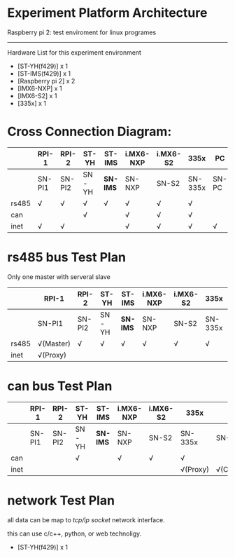 Experiment Platform Architecture
===

Raspberry pi 2: test enviroment for linux programes


---
Hardware List for this experiment environment
* [ST-YH(f429)] x 1
* [ST-IMS(f429)] x 1
* [Raspberry pi 2] x 2
* [IMX6-NXP] x 1
* [IMX6-S2] x 1
* [335x] x 1

# Cross Connection Diagram:
||RPI-1|RPI-2|ST-YH|**ST-IMS**|i.MX6-NXP|i.MX6-S2|335x|PC|
|-|-|-|-|-|-|-|-|-|
||SN-PI1|SN-PI2|SN-YH|**SN-IMS**|SN-NXP|SN-S2|SN-335x|SN-PC|
|rs485|√|√|√|√|√|√|√||
|can|||√||√|√|√||
|inet|√|√|||√|√|√|√|√|

# rs485 bus Test Plan
Only one master with serveral slave 

||RPI-1|RPI-2|ST-YH|**ST-IMS**|i.MX6-NXP|i.MX6-S2|335x|PC|
|-|-|-|-|-|-|-|-|-|
||SN-PI1|SN-PI2|SN-YH|**SN-IMS**|SN-NXP|SN-S2|SN-335x|SN-PC|
|rs485|√(Master)|√|√|√|√|√|√||
|inet|√(Proxy)|||||||√(Center)|

# can bus Test Plan

||RPI-1|RPI-2|ST-YH|**ST-IMS**|i.MX6-NXP|i.MX6-S2|335x|PC|
|-|-|-|-|-|-|-|-|-|
||SN-PI1|SN-PI2|SN-YH|**SN-IMS**|SN-NXP|SN-S2|SN-335x|SN-PC|
|can|||√||√|√|√||
|inet|||||||√(Proxy)|√(Center)|

# network Test Plan
  all data can be map to *tcp/ip socket* network interface.
  
  this can use c/c++, python, or web technoligy.

* [ST-YH(f429)] x 1

